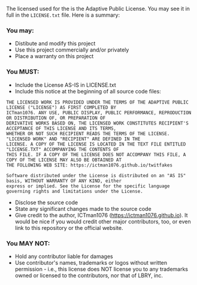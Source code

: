 The licensed used for the is the Adaptive Public License. You may see it in full in the `LICENSE.txt` file. Here is a summary:

### You may:
- Distibute and modify this project
- Use this project commercially and/or privately
- Place a warranty on this project

### You MUST:
- Include the License AS-IS in LICENSE.txt
- Include this notice at the beginning of all source code files:

```
THE LICENSED WORK IS PROVIDED UNDER THE TERMS OF THE ADAPTIVE PUBLIC LICENSE ("LICENSE") AS FIRST COMPLETED BY
ICTman1076. ANY USE, PUBLIC DISPLAY, PUBLIC PERFORMANCE, REPRODUCTION OR DISTRIBUTION OF, OR PREPARATION OF
DERIVATIVE WORKS BASED ON, THE LICENSED WORK CONSTITUTES RECIPIENT'S ACCEPTANCE OF THIS LICENSE AND ITS TERMS,
WHETHER OR NOT SUCH RECIPIENT READS THE TERMS OF THE LICENSE. "LICENSED WORK" AND "RECIPIENT" ARE DEFINED IN THE
LICENSE. A COPY OF THE LICENSE IS LOCATED IN THE TEXT FILE ENTITLED "LICENSE.TXT" ACCOMPANYING THE CONTENTS OF
THIS FILE. IF A COPY OF THE LICENSE DOES NOT ACCOMPANY THIS FILE, A COPY OF THE LICENSE MAY ALSO BE OBTAINED AT
THE FOLLOWING WEB SITE: https://ictman1076.github.io/twitfakes

Software distributed under the License is distributed on an "AS IS" basis, WITHOUT WARRANTY OF ANY KIND, either
express or implied. See the License for the specific language governing rights and limitations under the License.
```

- Disclose the source code
- State any significant changes made to the source code
- Give credit to the author, ICTman1076 (https://ictman1076.github.io). It would be nice if you would credit other major
contributors, too, or even link to this repository or the official website.

### You MAY NOT:
- Hold any contributor liable for damages
- Use contributor's names, trademarks or logos without written permission - i.e., this license does NOT license you to any
trademarks owned or licensed to the contributors, nor that of LBRY, inc.

